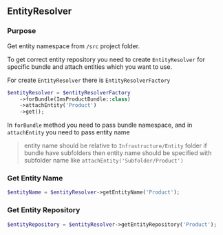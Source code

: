 ## EntityResolver

### Purpose
Get entity namespace from `/src` project folder. 

To get correct entity repository you need to create `EntityResolver` for specific bundle and attach entities which you want to use.

For create `EntityResolver` there is `EntityResolverFactory`

```php
$entityResolver = $entityResolverFactory
    ->forBundle(ImsProductBundle::class)
    ->attachEntity('Product')
    ->get();
```

In `forBundle` method you need to pass bundle namespace, and in `attachEntity` you need to pass entity name

> entity name should be relative to `Infrastructure/Entity` folder if bundle have subfolders then entity name should be
> specified with subfolder name like `attachEntity('Subfolder/Product')`

### Get Entity Name
```php
$entityName = $entityResolver->getEntityName('Product');
```
### Get Entity Repository
```php
$entityRepository = $entityResolver->getEntityRepository('Product');
```
